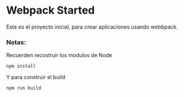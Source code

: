 # Webpack Started

Este es el proyecto inicial, para crear aplicaciones usando webbpack.

### Notas:
Recuerden recostruir los modulos de Node
```
npm install
```

Y para construir el build
```
npm run build
```